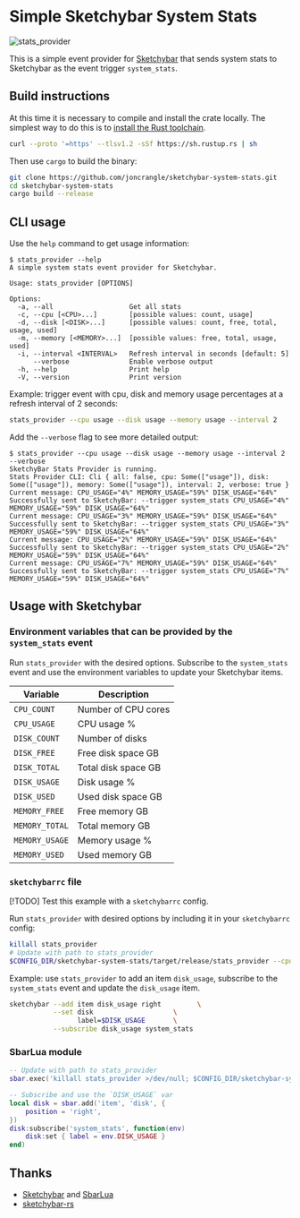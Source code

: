 # Simple Sketchybar System Stats

![stats_provider](assets/stats_provider.png)

This is a simple event provider for [Sketchybar](https://github.com/FelixKratz/SketchyBar?tab=readme-ov-file) that sends system stats to Sketchybar as the event trigger `system_stats`.

## Build instructions

At this time it is necessary to compile and install the crate locally. The simplest way to do this is to [install the Rust toolchain](https://rustup.rs/).

```bash
curl --proto '=https' --tlsv1.2 -sSf https://sh.rustup.rs | sh
```

Then use `cargo` to build the binary:

```bash
git clone https://github.com/joncrangle/sketchybar-system-stats.git
cd sketchybar-system-stats
cargo build --release
```

## CLI usage

Use the `help` command to get usage information:
```console
$ stats_provider --help
A simple system stats event provider for Sketchybar.

Usage: stats_provider [OPTIONS]

Options:
  -a, --all                   Get all stats
  -c, --cpu [<CPU>...]        [possible values: count, usage]
  -d, --disk [<DISK>...]      [possible values: count, free, total, usage, used]
  -m, --memory [<MEMORY>...]  [possible values: free, total, usage, used]
  -i, --interval <INTERVAL>   Refresh interval in seconds [default: 5]
      --verbose               Enable verbose output
  -h, --help                  Print help
  -V, --version               Print version
```

Example: trigger event with cpu, disk and memory usage percentages at a refresh interval of 2 seconds:
```bash
stats_provider --cpu usage --disk usage --memory usage --interval 2
```

Add the `--verbose` flag to see more detailed output:

```console
$ stats_provider --cpu usage --disk usage --memory usage --interval 2 --verbose
SketchyBar Stats Provider is running.
Stats Provider CLI: Cli { all: false, cpu: Some(["usage"]), disk: Some(["usage"]), memory: Some(["usage"]), interval: 2, verbose: true }
Current message: CPU_USAGE="4%" MEMORY_USAGE="59%" DISK_USAGE="64%"
Successfully sent to SketchyBar: --trigger system_stats CPU_USAGE="4%" MEMORY_USAGE="59%" DISK_USAGE="64%"
Current message: CPU_USAGE="3%" MEMORY_USAGE="59%" DISK_USAGE="64%"
Successfully sent to SketchyBar: --trigger system_stats CPU_USAGE="3%" MEMORY_USAGE="59%" DISK_USAGE="64%"
Current message: CPU_USAGE="2%" MEMORY_USAGE="59%" DISK_USAGE="64%"
Successfully sent to SketchyBar: --trigger system_stats CPU_USAGE="2%" MEMORY_USAGE="59%" DISK_USAGE="64%"
Current message: CPU_USAGE="7%" MEMORY_USAGE="59%" DISK_USAGE="64%"
Successfully sent to SketchyBar: --trigger system_stats CPU_USAGE="7%" MEMORY_USAGE="59%" DISK_USAGE="64%"
```

## Usage with Sketchybar

### Environment variables that can be provided by the `system_stats` event

Run `stats_provider` with the desired options. Subscribe to the `system_stats` event and use the environment variables to update your Sketchybar items.

| Variable       | Description         |
| -------------- | ------------------- |
| `CPU_COUNT`    | Number of CPU cores |
| `CPU_USAGE`    | CPU usage %         |
| `DISK_COUNT`   | Number of disks     |
| `DISK_FREE`    | Free disk space GB  |
| `DISK_TOTAL`   | Total disk space GB |
| `DISK_USAGE`   | Disk usage %        |
| `DISK_USED`    | Used disk space GB  |
| `MEMORY_FREE`  | Free memory GB      |
| `MEMORY_TOTAL` | Total memory GB     |
| `MEMORY_USAGE` | Memory usage %      |
| `MEMORY_USED`  | Used memory GB      |

### `sketchybarrc` file

[!TODO] Test this example with a `sketchybarrc` config.

Run `stats_provider` with desired options by including it in your `sketchybarrc` config:

```bash
killall stats_provider
# Update with path to stats_provider
$CONFIG_DIR/sketchybar-system-stats/target/release/stats_provider --cpu usage --disk usage --memory usage &
```

Example: use `stats_provider` to add an item `disk_usage`, subscribe to the `system_stats` event and update the `disk_usage` item.

```bash
sketchybar --add item disk_usage right         \
           --set disk                    \
                 label=$DISK_USAGE       \
           --subscribe disk_usage system_stats
```

### SbarLua module

```lua
-- Update with path to stats_provider
sbar.exec('killall stats_provider >/dev/null; $CONFIG_DIR/sketchybar-system-stats/target/release/stats_provider --cpu usage --disk usage --memory usage')

-- Subscribe and use the `DISK_USAGE` var
local disk = sbar.add('item', 'disk', {
	position = 'right',
})
disk:subscribe('system_stats', function(env)
	disk:set { label = env.DISK_USAGE }
end)
```

## Thanks

* [Sketchybar](https://github.com/FelixKratz/SketchyBar) and [SbarLua](https://github.com/FelixKratz/SbarLua)
* [sketchybar-rs](https://github.com/johnallen3d/sketchybar-rs)
